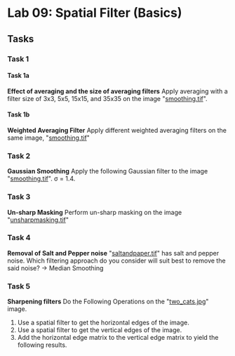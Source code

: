 # Lab 09: Spatial Filter (Basics)

## Tasks

### Task 1

#### Task 1a
**Effect of averaging and the size of averaging filters**
Apply averaging with a filter size of 3x3, 5x5, 15x15, and 35x35 on the image "[smoothing.tif](https://github.com/ShahzaibWaseem/Lab-DIP/blob/master/Lab%2009/Images/smoothing.tif)".

#### Task 1b
**Weighted Averaging Filter**
Apply different weighted averaging filters on the same image, "[smoothing.tif](https://github.com/ShahzaibWaseem/Lab-DIP/blob/master/Lab%2009/Images/smoothing.tif)"

### Task 2
**Gaussian Smoothing**
Apply the following Gaussian filter to the image "[smoothing.tif](https://github.com/ShahzaibWaseem/Lab-DIP/blob/master/Lab%2009/Images/smoothing.tif)". σ = 1.4.

### Task 3
**Un-sharp Masking**
Perform un-sharp masking on the image "[unsharpmasking.tif](https://github.com/ShahzaibWaseem/Lab-DIP/blob/master/Lab%2009/Images/unsharpmasking.tif)"

### Task 4
**Removal of Salt and Pepper noise**
"[saltandpaper.tif](https://github.com/ShahzaibWaseem/Lab-DIP/blob/master/Lab%2009/Images/saltandpaper.tif)" has salt and pepper noise. Which filtering approach do you consider will suit best to remove the said noise?
-> Median Smoothing

### Task 5
**Sharpening filters**
Do the Following Operations on the "[two_cats.jpg](https://github.com/ShahzaibWaseem/Lab-DIP/blob/master/Lab%2009/Images/two_cats.jpg)" image.
1. Use a spatial filter to get the horizontal edges of the image.
2. Use a spatial filter to get the vertical edges of the image.
3. Add the horizontal edge matrix to the vertical edge matrix to yield the following results.